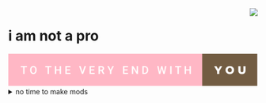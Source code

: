 <img align="right" src="https://github-readme-stats.vercel.app/api?username=baicaitomato&text_color=725C42&show_icons=true&hide_title=true&title_color=FFB7C5&icon_color=FFB7C5&count_private=true" />

# i am not a pro
<img src="https://github.com/baicaitomato/baicaitomato/blob/main/to-the-very-end-with-you.svg" />
<details>
  <summary>no time to make mods</summary>
  https://steamcommunity.com/id/baicaiIRISFM/myworkshopfiles/
</details>
